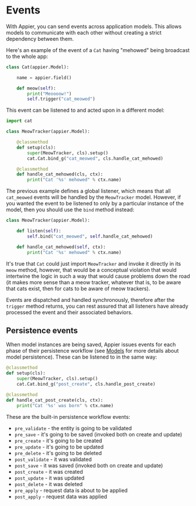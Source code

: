 # Events

With Appier, you can send events across application models. This allows models to
communicate with each other without creating a strict dependency between them.

Here's an example of the event of a `Cat` having "mehowed" being broadcast to the
whole app:

```python
class Cat(appier.Model):

    name = appier.field()

    def meow(self):
        print("Meoooow!")
        self.trigger("cat_meowed")
```

This event can be listened to and acted upon in a different model:

```python
import cat

class MeowTracker(appier.Model):

    @classmethod
    def setup(cls):
        super(MeowTracker, cls).setup()
        cat.Cat.bind_g("cat_meowed", cls.handle_cat_mehowed)

    @classmethod
    def handle_cat_mehowed(cls, ctx):
        print("Cat '%s' mehowed" % ctx.name)
```

The previous example defines a global listener, which means that
all `cat_meowed` events will be handled by the `MeowTracker` model.
However, if you wanted the event to be listened to only by a particular
instance of the model, then you should use the `bind` method instead:

```python
class MeowTracker(appier.Model):

    def listen(self):
        self.bind("cat_meowed", self.handle_cat_mehowed)

    def handle_cat_mehowed(self, ctx):
        print("Cat '%s' mehowed" % ctx.name)
```

It's true that `Cat` could just import `MeowTracker` and invoke it
directly in its `meow` method, however, that would be a conceptual violation
that would intertwine the logic in such a way that would cause problems down
the road (it makes more sense than a meow tracker, whatever that is, to be aware
that cats exist, then for cats to be aware of meow trackers).

Events are dispatched and handled synchronously, therefore after the `trigger`
method returns, you can rest assured that all listeners have already processed
the event and their associated behaviors.

## Persistence events

When model instances are being saved, Appier issues events for each phase
of their persistence workflow (see [Models](models.md) for more details
about model persistence). These can be listened to in the same way:

```python
@classmethod
def setup(cls):
    super(MeowTracker, cls).setup()
    cat.Cat.bind_g("post_create", cls.handle_post_create)

@classmethod
def handle_cat_post_create(cls, ctx):
    print("Cat '%s' was born" % ctx.name)
```

These are the built-in persistence workflow events:

* `pre_validate` - the entity is going to be validated
* `pre_save` - it's going to be saved (invoked both on create and update)
* `pre_create` - it's going to be created
* `pre_update` - it's going to be updated
* `pre_delete` - it's going to be deleted
* `post_validate` - it was validated
* `post_save` - it was saved (invoked both on create and update)
* `post_create` - it was created
* `post_update` - it was updated
* `post_delete` - it was deleted
* `pre_apply` - request data is about to be applied
* `post_apply` - request data was applied
